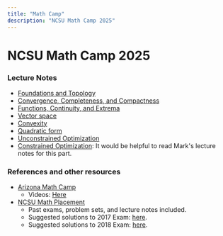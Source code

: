 ```yaml
---
title: "Math Camp"
description: "NCSU Math Camp 2025"
---
```


# NCSU Math Camp 2025

### Lecture Notes

- [Foundations and Topology](https://www.realzzh.cn/assets/mathcamp/Lec1.html)
- [Convergence, Completeness, and Compactness](https://www.realzzh.cn/assets/mathcamp/Lec2.html)
- [Functions, Continuity, and Extrema](https://www.realzzh.cn/assets/mathcamp/Lec3.html)
- [Vector space](https://www.realzzh.cn/assets/mathcamp/Lec4.html)
- [Convexity](https://www.realzzh.cn/assets/mathcamp/Lec5.html)
- [Quadratic form](https://www.realzzh.cn/assets/mathcamp/Lec6.html)
- [Unconstrained Optimization](https://www.realzzh.cn/assets/mathcamp/Lec7.html)
- [Constrained Optimization](https://www.markwalkereconomics.com/MathCamp2019/NLP&KuhnTucker.pdf): It would be helpful to read Mark's lecture notes for this part.



### References and other resources

- [Arizona Math Camp](https://www.markwalkereconomics.com/MathCamp2019.htm)
  - Videos: [Here](https://www.youtube.com/channel/UCnm29LeklN7kcvHAZ0Fm42g/featured)
- [NCSU Math Placement](https://drive.google.com/drive/folders/1OMZo_sUlPHB38g9cuM54GLcP5tCpWonh?usp=drive_link) 
  - Past exams, problem sets, and lecture notes included.
  - Suggested solutions to 2017 Exam: [here](https://www.realzzh.cn/assets/mathcamp/sol2017.html).
  - Suggested solutions to 2018 Exam: [here](https://www.realzzh.cn/assets/mathcamp/sol2018.html).
